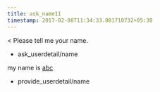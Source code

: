 ```yaml
---
title: ask_name11
timestamp: 2017-02-08T11:34:33.081710732+05:30
---
```


< Please tell me your name.
* ask_userdetail/name

my name is [abc](name)
* provide_userdetail/name
